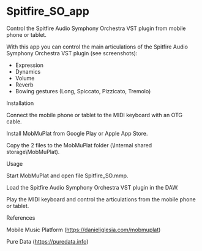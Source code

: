 # Spitfire_SO_app
Control the Spitfire Audio Symphony Orchestra VST plugin from mobile phone or tablet.

With this app you can control the main articulations of the Spitfire Audio Symphony Orchestra VST plugin (see screenshots):
- Expression
- Dynamics
- Volume
- Reverb
- Bowing gestures (Long, Spiccato, Pizzicato, Tremolo)

Installation

Connect the mobile phone or tablet to the MIDI keyboard with an OTG cable. 

Install MobMuPlat from Google Play or Apple App Store. 

Copy the 2 files to the MobMuPlat folder (\Internal shared storage\MobMuPlat).

Usage

Start MobMuPlat and open file Spitfire_SO.mmp. 

Load the Spitfire Audio Symphony Orchestra VST plugin in the DAW. 

Play the MIDI keyboard and control the articulations from the mobile phone or tablet.

References

Mobile Music Platform (https://danieliglesia.com/mobmuplat)

Pure Data (https://puredata.info)
